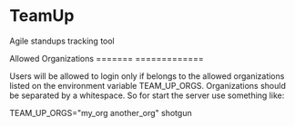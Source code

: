 TeamUp
======

Agile standups tracking tool

Allowed Organizations
======= =============

Users will be allowed to login only if belongs to the allowed organizations
listed on the environment variable TEAM_UP_ORGS. Organizations should be
separated by a whitespace.
So for start the server use something like:

TEAM_UP_ORGS="my_org another_org" shotgun
